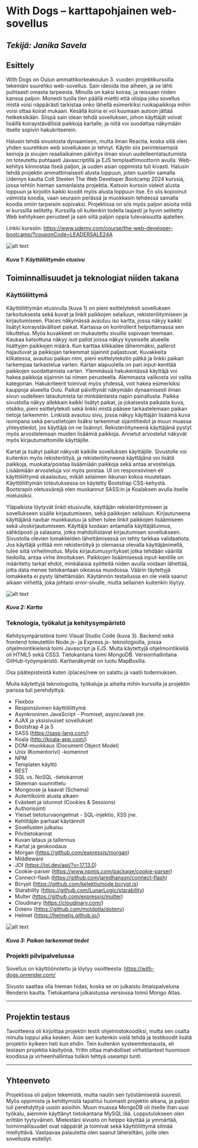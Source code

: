 # With Dogs – karttapohjainen web-sovellus
## _Tekijä: Janika Savela_

## Esittely

With Dogs on Oulun ammattikorkeakoulun 3. vuoden projektikurssilla tekemäni suurehko web-sovellus. Sain ideoida itse aiheen, ja se lähti puhtaasti omasta tarpeesta. Minulla on kaksi koiraa, ja reissaan niiden kanssa paljon. Monesti tuolla tien päällä miettii että olisipa joku sovellus mistä voisi näppärästi tarkistaa onko lähellä esimerkiksi ruokapaikkoja mihin voisi ottaa koirat mukaan. Kesällä koiria ei voi kuumaan autoon jättää hetkeksikään. Siispä sain idean tehdä sovelluksen, johon käyttäjät voivat lisäillä koiraystävällisiä paikkoja kartalle, ja niitä voi suodattaa näkymään itselle sopivin hakukriteerein. 

Halusin tehdä sivustosta dynaamisen, mutta ilman Reactia, koska sillä olen yhden suurehkon web sovelluksen jo tehnyt. Käytin siis perinteisempiä keinoja ja sivujen reaaliaikainen päivitys ilman sivun uudelleenlatautumista on toteutettu puhtaasti Javascriptillä ja EJS templaattimoottorin avulla. Web-kehitys kiinnostaa itseä paljon, ja uuden asian oppimista tuli kivasti. Halusin tehdä projektin ammattimaisesti alusta loppuun, joten suoritin samalla Udemyn kautta Colt Steelen The Web Developer Bootcamp 2024 kurssia, jossa tehtiin hieman samanlaista projektia. Katsoin kurssin videot alusta loppuun ja kirjoitin kaikki koodit myös alusta loppuun itse. En siis kopioinut valmista koodia, vaan seurasin perässä ja muokkasin tehdessä samalla koodia omiin tarpeisiin sopivaksi. Projektissa on siis myös paljon asioita mitä ei kurssilla selitetty. Kurssilla oli kuitenkin todella laajasti ja hyvin selitetty Web kehityksen perusteet ja sain siitä paljon oppia tulevaisuutta ajatellen.

Linkki kurssiin: https://www.udemy.com/course/the-web-developer-bootcamp/?couponCode=LEADERSALE24A

![alt text](image.png)
##### Kuva 1: Käyttöliittymän etusivu


## Toiminnallisuudet ja teknologiat niiden takana

### Käyttöliittymä

Käyttöliittymän etusivulla (kuva 1) on pieni esittelyteksti sovelluksen tarkoituksesta sekä kuvat ja linkit paikkojen selailuun, rekisteröitymiseen ja kirjautumiseen. Places näkymässä avautuu iso kartta, jossa näkyy kaikki lisätyt koiraystävälliset paikat. Kartassa on kontrollerit helpottamassa sen liikuttelua. Myös kuvakkeet on mukautettu sivuille sopivaan teemaan. Kaukaa katsottuna näkyy isot pallot joissa näkyy kyseiselle alueelle lisättyjen paikkojen määrä. Kun karttaa klikkailee lähemmäksi, pallerot hajautuvat ja paikkojan tarkemmat sijainnit paljastuvat. Kuvakkeita klikatessa, avautuu paikan nimi, pieni esittelytekstin pätkä ja linkki paikan tarkempaa tarkastelua varten. 
Kartan alapuolella on pari input-kenttää paikkojen suodattamista varten. Ylemmässä hakukentässä käyttäjä voi hakea paikkoja sijainnin tai nimen perusteella. Alemmasta valikosta voi valita kategorian. Hakukriteerit toimivat myös yhdessä, voit hakea esimerkiksi kauppoja alueelta Oulu. Paikat päivittynät näkymään dynaamisesti ilman sivun uudelleen latautumista tai minkäänlaista napin painallusta. 
Paikka sivustolla näkyy allekkain kaikki lisätyt paikat, ja jokaisesta paikasta kuva, otsikko, pieni esittelyteksti sekä linkki mistä pääsee tarkastelemaan paikan tietoja tarkemmin. Linkistä avautuu sivu, jossa näkyy käyttäjän lisäämä kuva isompana sekä perustietojen lisäksi tarkemmat sijaintitiedot ja muun muassa yhteystiedot, jos käyttäjä on ne lisännyt. Rekisteröityneenä käyttäjänä pystyt myös arvostelemaan muiden lisäämiä paikkoja. Annetut arvostelut näkyvät myös kirjautumattomille käyttäjille. 

Kartat ja lisätyt paikat näkyvät kaikille sovelluksen käyttäjille. Sivustolle voi kuitenkin myös rekisteröityä, ja rekisteröityneenä käyttäjänä voi lisätä paikkoja, muokata/poistaa lisäämiään paikkoja sekä antaa arvosteluja. Lisäämiään arvosteluja voi myös poistaa. 
UI on responsiivinen eli käyttöliittymä skaalautuu, mikäli selaimen ikkunan kokoa muutetaan. Käyttöliittymän toteutuksessa on käytetty Bootstrap CSS-kehystä. Bootsrapin oletusvärejä olen muokannut SASS:in ja Koalaksen avulla itselle mieluisiksi. 

Yläpalkista löytyvät linkit etusivulle, käyttäjän rekisteröitymiseen ja sovellukseen sisälle kirjautumiseen, sekä paikkojen selailuun. Kirjautuneena käyttäjänä navbar muokkautuu ja siihen tulee linkit paikkojen lisäämiseen sekä uloskirjautumiseen. Käyttäjä luodaan antamalla käyttäjätunnus, sähköposti ja salasana, jotka mahdollistavat kirjautumisen sovellukseen. Sivustolla olevien lomakkeiden lähettämisessä on tehty tarkkaa validaatiota. Jos käyttäjä yrittää mm rekisteröityä jo olemassa olevalla käyttäjänimellä, tulee siitä virheilmoitus. Myös kirjautumusyritykset jotka tehdään väärillä tiedoilla, antaa virhe ilmoituksen. Paikkojen lisäämisessä input-kentille on määritetty tarkat ehdot, minkälaisia syötteitä niiden avulla voidaan lähettää, jotta data menee tietokantaan oikeassa muodossa. Väärin täytettyjä lomakkeita ei pysty lähettämään. Käytännön testailussa en ole vielä saanut aikaan virhettä, joka johtaisi error-sivulle, mutta sellainen kuitenkin löytyy. 

![alt text](kuva1.png)
##### Kuva 2: Kartta



### Teknologia, työkalut ja kehitysympäristö

Kehitysympäristönä toimi Visual Studio Code (kuva 3). Backend sekä frontend toteutettiin Node.js- ja Express.js- teknologioilla, joissa ohjelmointikielenä toimi Javascript ja EJS. Muita käytettyjä ohjelmointikieliä oli HTML5 sekä CSS3. Tietokantana toimi MongoDB. Versionhallintana GitHub-työympäristö. Karttanäkymät on luotu MapBoxilla.

Osa päätepisteistä kuten /places/new on salattu ja vaatii todennuksen. 

Muita käytettyjä teknologioita, työkaluja ja aiheita mihin kurssilla ja projektin parissa tuli perehdyttyä: 
- Flexbox
- Responsiivinen käyttöliittymä
- Asynkroninen JavaScript - Promiset, async/await jne.
- AJAX ja yksisivuiset sovellukset
- Bootstrap 4 ja 5
- SASS (https://sass-lang.com/)
- Koala (http://koala-app.com/)
- DOM-muokkaus (Document Object Model)
- Unix (Komentorivi) -komennot
- NPM
- Templaten käyttö
- REST
- SQL vs. NoSQL -tietokannat
- Skeeman suunnittelu
- Mongoose ja kaavat (Schema)
- Autentikointi alusta alkaen
- Evästeet ja istunnot (Cookies & Sessions)
- Authorisointi
- Yleiset tietoturvaongelmat - SQL-injektio, XSS jne.
- Kehittäjän parhaat käytännöt
- Sovellusten julkaisu
- Pilvitietokannat
- Kuvan lataus ja tallennus
- Kartat ja geokoodaus
- Morgan (https://github.com/expressjs/morgan)
- Middleware
- JOI (https://joi.dev/api/?v=17.13.0)
- Cookie-parser (https://www.npmjs.com/package/cookie-parser)
- Connect-flash (https://github.com/jaredhanson/connect-flash)
- Bcrypt (https://github.com/kelektiv/node.bcrypt.js)
- Starability (https://github.com/LunarLogic/starability)
- Multer (https://github.com/expressjs/multer)
- Cloudinary (https://cloudinary.com/)
- Dotenv (https://github.com/motdotla/dotenv)
- Helmet (https://helmetjs.github.io/)

![alt text](kuva3.png)
##### Kuva 3: Paikan tarkemmat tiedot


### Projekti pilvipalvelussa
Sovellus on käyttöönotettu ja löytyy osoitteesta: https://with-dogs.onrender.com/

Sivusto saattaa olla hieman hidas, koska se on julkaistu ilmaispalveluna Renderin kautta. Tietokantana julkaistussa versiossa toimii Mongo Atlas. 

---

## Projektin testaus
Tavoitteena oli kirjoittaa projektin testit ohjelmistokoodiksi, mutta sen osalta minulla loppui aika kesken. Aion sen kuitenkin vielä tehdä ja testikoodit lisätä projektin kylkeen heti kun ehdin. Tein kuitenkin systeemitestausta, eli testasin projektia käsityönä. Yritin ottaa mahdolliset virhetilanteet huomioon koodissa ja virheenhallintaa tulikin tehtyä useampi tunti. 

---
## Yhteenveto
Projektissa oli paljon tekemistä, mutta nautin sen työstämisestä suuresti. Myös oppimista ja kehittymistä tapahtui huomasti projektin aikana, ja paljon tuli perehdyttyä uusiin asioihin. Muun muassa MongoDB oli itselle ihan uusi työkalu, aiemmin käyttänyt tietokantana MySQL:lää. Lopputulokseen olen erittäin tyytyväinen. Mielestäni sivusto on helppo käyttää ja ymmärtää, toiminnallisuudet ovat näppärät ja toimivat sekä käyttöliittymä silmää miellyttävä. Vastaavaa palautetta olen saanut läheisiltäni, joille olen sovellusta esitellyt. 
